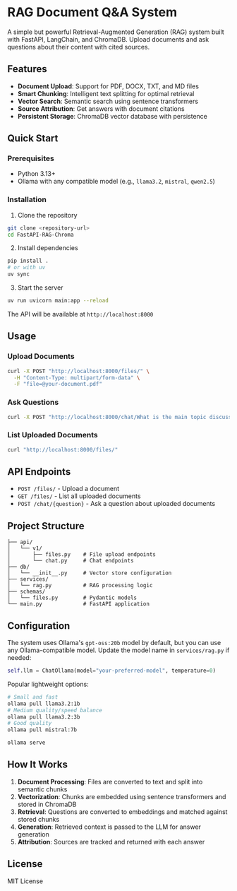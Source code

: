 # RAG Document Q&A System

A simple but powerful Retrieval-Augmented Generation (RAG) system built with FastAPI, LangChain, and ChromaDB. Upload documents and ask questions about their content with cited sources.

## Features

- **Document Upload**: Support for PDF, DOCX, TXT, and MD files
- **Smart Chunking**: Intelligent text splitting for optimal retrieval
- **Vector Search**: Semantic search using sentence transformers
- **Source Attribution**: Get answers with document citations
- **Persistent Storage**: ChromaDB vector database with persistence

## Quick Start

### Prerequisites

- Python 3.13+
- Ollama with any compatible model (e.g., `llama3.2`, `mistral`, `qwen2.5`)

### Installation

1. Clone the repository
```bash
git clone <repository-url>
cd FastAPI-RAG-Chroma
```

2. Install dependencies
```bash
pip install .
# or with uv
uv sync
```

3. Start the server
```bash
uv run uvicorn main:app --reload
```

The API will be available at `http://localhost:8000`

## Usage

### Upload Documents

```bash
curl -X POST "http://localhost:8000/files/" \
  -H "Content-Type: multipart/form-data" \
  -F "file=@your-document.pdf"
```

### Ask Questions

```bash
curl -X POST "http://localhost:8000/chat/What is the main topic discussed?"
```

### List Uploaded Documents

```bash
curl "http://localhost:8000/files/"
```

## API Endpoints

- `POST /files/` - Upload a document
- `GET /files/` - List all uploaded documents
- `POST /chat/{question}` - Ask a question about uploaded documents

## Project Structure

```
├── api/
│   └── v1/
│       ├── files.py    # File upload endpoints
│       └── chat.py     # Chat endpoints
├── db/
│   └── __init__.py     # Vector store configuration
├── services/
│   └── rag.py          # RAG processing logic
├── schemas/
│   └── files.py        # Pydantic models
└── main.py             # FastAPI application
```

## Configuration

The system uses Ollama's `gpt-oss:20b` model by default, but you can use any Ollama-compatible model. Update the model name in `services/rag.py` if needed:

```python
self.llm = ChatOllama(model="your-preferred-model", temperature=0)
```

Popular lightweight options:
```bash
# Small and fast
ollama pull llama3.2:1b
# Medium quality/speed balance  
ollama pull llama3.2:3b
# Good quality
ollama pull mistral:7b

ollama serve
```

## How It Works

1. **Document Processing**: Files are converted to text and split into semantic chunks
2. **Vectorization**: Chunks are embedded using sentence transformers and stored in ChromaDB
3. **Retrieval**: Questions are converted to embeddings and matched against stored chunks
4. **Generation**: Retrieved context is passed to the LLM for answer generation
5. **Attribution**: Sources are tracked and returned with each answer

## License

MIT License
